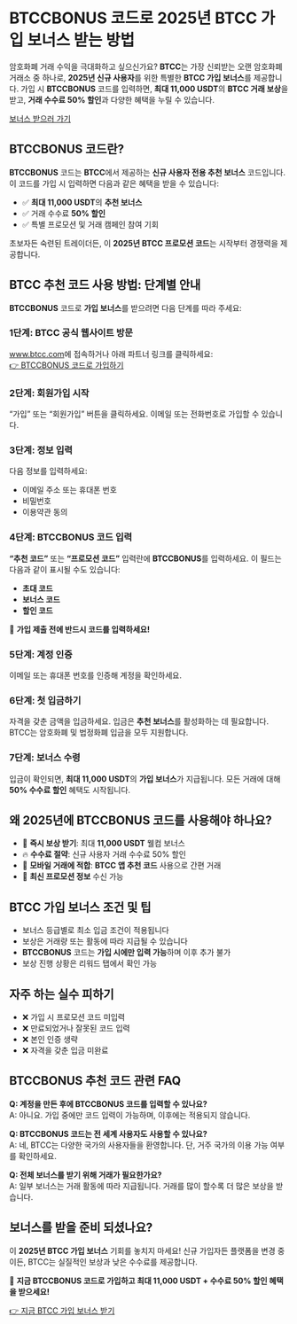 <h1>BTCCBONUS 코드로 2025년 BTCC 가입 보너스 받는 방법</h1>

<p>암호화폐 거래 수익을 극대화하고 싶으신가요? <strong>BTCC</strong>는 가장 신뢰받는 오랜 암호화폐 거래소 중 하나로, <strong>2025년 신규 사용자</strong>를 위한 특별한 <strong>BTCC 가입 보너스</strong>를 제공합니다. 가입 시 <strong>BTCCBONUS</strong> 코드를 입력하면, <strong>최대 11,000 USDT</strong>의 <strong>BTCC 거래 보상</strong>을 받고, <strong>거래 수수료 50% 할인</strong>과 다양한 혜택을 누릴 수 있습니다.</p>

<p><a href="https://partner.btcc.com/us/c/BTCCBONUS/9303" target="_blank">보너스 받으러 가기</a></p>
<img src="https://images.mirror-media.xyz/publication-images/Vppr_T52t1oqRKt5Adhiz.png?height=960&amp;width=1920" decoding="async" data-nimg="fill" class="css-xah9so" style="position:absolute;top:0;left:0;bottom:0;right:0;box-sizing:border-box;padding:0;border:none;margin:auto;display:block;width:0;height:0;min-width:100%;max-width:100%;min-height:100%;max-height:100%">
<h2>BTCCBONUS 코드란?</h2>

<p><strong>BTCCBONUS</strong> 코드는 <strong>BTCC</strong>에서 제공하는 <strong>신규 사용자 전용 추천 보너스</strong> 코드입니다. 이 코드를 가입 시 입력하면 다음과 같은 혜택을 받을 수 있습니다:</p>

<ul>
<li>✅ <strong>최대 11,000 USDT</strong>의 <strong>추천 보너스</strong></li>
<li>✅ 거래 수수료 <strong>50% 할인</strong></li>
<li>✅ 특별 프로모션 및 거래 캠페인 참여 기회</li>
</ul>

<p>초보자든 숙련된 트레이더든, 이 <strong>2025년 BTCC 프로모션 코드</strong>는 시작부터 경쟁력을 제공합니다.</p>

<h2>BTCC 추천 코드 사용 방법: 단계별 안내</h2>

<p><strong>BTCCBONUS</strong> 코드로 <strong>가입 보너스</strong>를 받으려면 다음 단계를 따라 주세요:</p>

<h3>1단계: BTCC 공식 웹사이트 방문</h3>
<p><a href="https://www.btcc.com" target="_blank">www.btcc.com</a>에 접속하거나 아래 파트너 링크를 클릭하세요:<br><a href="https://partner.btcc.com/us/c/BTCCBONUS/9303" target="_blank">👉 BTCCBONUS 코드로 가입하기</a></p>

<h3>2단계: 회원가입 시작</h3>
<p>“가입” 또는 “회원가입” 버튼을 클릭하세요. 이메일 또는 전화번호로 가입할 수 있습니다.</p>

<h3>3단계: 정보 입력</h3>
<p>다음 정보를 입력하세요:</p>
<ul>
<li>이메일 주소 또는 휴대폰 번호</li>
<li>비밀번호</li>
<li>이용약관 동의</li>
</ul>

<h3>4단계: BTCCBONUS 코드 입력</h3>
<p><strong>“추천 코드”</strong> 또는 <strong>“프로모션 코드”</strong> 입력란에 <strong>BTCCBONUS</strong>를 입력하세요. 이 필드는 다음과 같이 표시될 수도 있습니다:</p>
<ul>
<li><strong>초대 코드</strong></li>
<li><strong>보너스 코드</strong></li>
<li><strong>할인 코드</strong></li>
</ul>
<p>🔐 <strong>가입 제출 전에 반드시 코드를 입력하세요!</strong></p>

<h3>5단계: 계정 인증</h3>
<p>이메일 또는 휴대폰 번호를 인증해 계정을 확인하세요.</p>

<h3>6단계: 첫 입금하기</h3>
<p>자격을 갖춘 금액을 입금하세요. 입금은 <strong>추천 보너스</strong>를 활성화하는 데 필요합니다. BTCC는 암호화폐 및 법정화폐 입금을 모두 지원합니다.</p>

<h3>7단계: 보너스 수령</h3>
<p>입금이 확인되면, <strong>최대 11,000 USDT</strong>의 <strong>가입 보너스</strong>가 지급됩니다. 모든 거래에 대해 <strong>50% 수수료 할인</strong> 혜택도 시작됩니다.</p>

<h2>왜 2025년에 BTCCBONUS 코드를 사용해야 하나요?</h2>

<ul>
<li>💸 <strong>즉시 보상 받기</strong>: 최대 <strong>11,000 USDT</strong> 웰컴 보너스</li>
<li>🔥 <strong>수수료 절약</strong>: 신규 사용자 거래 수수료 50% 할인</li>
<li>📱 <strong>모바일 거래에 적합</strong>: <strong>BTCC 앱 추천 코드</strong> 사용으로 간편 거래</li>
<li>🎁 <strong>최신 프로모션 정보</strong> 수신 가능</li>
</ul>

<h2>BTCC 가입 보너스 조건 및 팁</h2>

<ul>
<li>보너스 등급별로 최소 입금 조건이 적용됩니다</li>
<li>보상은 거래량 또는 활동에 따라 지급될 수 있습니다</li>
<li><strong>BTCCBONUS</strong> 코드는 <strong>가입 시에만 입력 가능</strong>하며 이후 추가 불가</li>
<li>보상 진행 상황은 리워드 탭에서 확인 가능</li>
</ul>

<h2>자주 하는 실수 피하기</h2>

<ul>
<li>❌ 가입 시 프로모션 코드 미입력</li>
<li>❌ 만료되었거나 잘못된 코드 입력</li>
<li>❌ 본인 인증 생략</li>
<li>❌ 자격을 갖춘 입금 미완료</li>
</ul>

<h2>BTCCBONUS 추천 코드 관련 FAQ</h2>

<p><strong>Q: 계정을 만든 후에 BTCCBONUS 코드를 입력할 수 있나요?</strong><br>A: 아니요. 가입 중에만 코드 입력이 가능하며, 이후에는 적용되지 않습니다.</p>

<p><strong>Q: BTCCBONUS 코드는 전 세계 사용자도 사용할 수 있나요?</strong><br>A: 네, BTCC는 다양한 국가의 사용자들을 환영합니다. 단, 거주 국가의 이용 가능 여부를 확인하세요.</p>

<p><strong>Q: 전체 보너스를 받기 위해 거래가 필요한가요?</strong><br>A: 일부 보너스는 거래 활동에 따라 지급됩니다. 거래를 많이 할수록 더 많은 보상을 받습니다.</p>

<h2>보너스를 받을 준비 되셨나요?</h2>

<p>이 <strong>2025년 BTCC 가입 보너스</strong> 기회를 놓치지 마세요! 신규 가입자든 플랫폼을 변경 중이든, BTCC는 실질적인 보상과 낮은 수수료를 제공합니다.</p>

<p>🎉 <strong>지금 BTCCBONUS 코드로 가입하고 최대 11,000 USDT + 수수료 50% 할인 혜택을 받으세요!</strong></p>

<p><a href="https://partner.btcc.com/us/c/BTCCBONUS/9303" target="_blank">👉 지금 BTCC 가입 보너스 받기</a></p>
